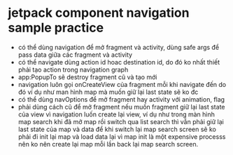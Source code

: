 # jetpack component navigation sample practice
- có thể dùng navigation để mở fragment và activity, dùng safe args để pass data giữa các fragment và activity
- có thể navigate dùng action id hoac destination id, do đó ko nhất thiết phải tạo action trong navigation graph
- app:PopupTo sẽ destroy fragment cũ và tạo mới
- navigation luôn gọi onCreateView của fragment mỗi khi navigate đến do đó ví dụ như man hình map mà muốn giữ lại last state sẽ ko đc
- có thể dùng navOptions để mở fragment hay activity với animation, flag
- phải dùng cách cũ để mở fragment nếu muốn fragment giữ lại last state của view vì navigation luốn create lại view, ví dụ như trong màn hình map search khi đã mở map rồi switch qua list search thì vẫn phải giữ lại last state của map và data để khi switch lại map search screen sẽ ko phải đi init lại map và load data lại vì map init là một expensive processs nên ko nên create lại map mỗi lần back lại map search screen.
